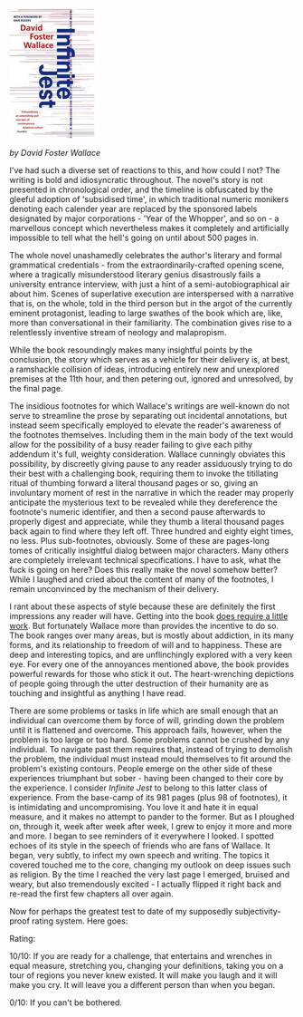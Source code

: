 <!--
.. title: Infinite Jest
.. slug: infinite-jest
.. date: 2009-03-28 16:26:49-05:00
.. tags: books,fiction
.. link: 
.. description: 
.. type: text
-->


![Inifinite Jest](/files/2009/02/infinitejest.jpg)

*by David Foster Wallace*

I've had such a diverse set of reactions to this, and how could I not?
The writing is bold and idiosyncratic throughout. The novel's story is
not presented in chronological order, and the timeline is obfuscated by
the gleeful adoption of 'subsidised time', in which traditional numeric
monikers denoting each calender year are replaced by the sponsored
labels designated by major corporations - 'Year of the Whopper', and so
on - a marvellous concept which nevertheless makes it completely and
artificially impossible to tell what the hell's going on until about 500
pages in.

The whole novel unashamedly celebrates the author's literary and formal
grammatical credentials - from the extraordinarily-crafted opening
scene, where a tragically misunderstood literary genius disastrously
fails a university entrance interview, with just a hint of a
semi-autobiographical air about him. Scenes of superlative execution are
interspersed with a narrative that is, on the whole, told in the third
person but in the argot of the currently eminent protagonist, leading to
large swathes of the book which are, like, more than conversational in
their familiarity. The combination gives rise to a relentlessly
inventive stream of neology and malapropism.

While the book resoundingly makes many insightful points by the
conclusion, the story which serves as a vehicle for their delivery is,
at best, a ramshackle collision of ideas, introducing entirely new and
unexplored premises at the 11th hour, and then petering out, ignored and
unresolved, by the final page.

The insidious footnotes for which Wallace's writings are well-known do
not serve to streamline the prose by separating out incidental
annotations, but instead seem specifically employed to elevate the
reader's awareness of the footnotes themselves. Including them in the
main body of the text would allow for the possibility of a busy reader
failing to give each pithy addendum it's full, weighty consideration.
Wallace cunningly obviates this possibility, by discreetly giving pause
to any reader assiduously trying to do their best with a challenging
book, requiring them to invoke the titillating ritual of thumbing
forward a literal thousand pages or so, giving an involuntary moment of
rest in the narrative in which the reader may properly anticipate the
mysterious text to be revealed while they dereference the footnote's
numeric identifier, and then a second pause afterwards to properly
digest and appreciate, while they thumb a literal thousand pages back
again to find where they left off. Three hundred and eighty eight times,
no less. Plus sub-footnotes, obviously. Some of these are pages-long
tomes of critically insightful dialog between major characters. Many
others are completely irrelevant technical specifications. I have to
ask, what the fuck is going on here? Does this really make the novel
somehow better? While I laughed and cried about the content of many of
the footnotes, I remain unconvinced by the mechanism of their delivery.

I rant about these aspects of style because these are definitely the
first impressions any reader will have. Getting into the book [does
require a little
work](http://kottke.org/09/03/growing-sentences-with-david-foster-wallace).
But fortunately Wallace more than provides the incentive to do so. The
book ranges over many areas, but is mostly about addiction, in its many
forms, and its relationship to freedom of will and to happiness. These
are deep and interesting topics, and are unflinchingly explored with a
very keen eye. For every one of the annoyances mentioned above, the book
provides powerful rewards for those who stick it out. The
heart-wrenching depictions of people going through the utter destruction
of their humanity are as touching and insightful as anything I have
read.

There are some problems or tasks in life which are small enough that an
individual can overcome them by force of will, grinding down the problem
until it is flattened and overcome. This approach fails, however, when
the problem is too large or too hard. Some problems cannot be crushed by
any individual. To navigate past them requires that, instead of trying
to demolish the problem, the individual must instead mould themselves to
fit around the problem's existing contours. People emerge on the other
side of these experiences triumphant but sober - having been changed to
their core by the experience. I consider *Infinite Jest* to belong to
this latter class of experience. From the base-camp of its 981 pages
(plus 98 of footnotes), it is intimidating and uncompromising. You love
it and hate it in equal measure, and it makes no attempt to pander to
the former. But as I ploughed on, through it, week after week after
week, I grew to enjoy it more and more and more. I began to see
reminders of it everywhere I looked. I spotted echoes of its style in
the speech of friends who are fans of Wallace. It began, very subtly, to
infect my own speech and writing. The topics it covered touched me to
the core, changing my outlook on deep issues such as religion. By the
time I reached the very last page I emerged, bruised and weary, but also
tremendously excited - I actually flipped it right back and re-read the
first few chapters all over again.

Now for perhaps the greatest test to date of my supposedly
subjectivity-proof rating system. Here goes:

Rating:

10/10: If you are ready for a challenge, that entertains and wrenches in
equal measure, stretching you, changing your definitions, taking you on
a tour of regions you never knew existed. It will make you laugh and it
will make you cry. It will leave you a different person than when you
began.

0/10: If you can't be bothered.